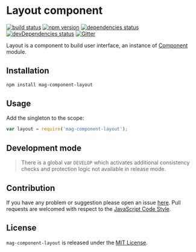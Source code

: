 Layout component
================

[![build status](https://img.shields.io/travis/magsdk/component-layout.svg?style=flat-square)](https://travis-ci.org/magsdk/component-layout)
[![npm version](https://img.shields.io/npm/v/mag-component-layout.svg?style=flat-square)](https://www.npmjs.com/package/mag-component-layout)
[![dependencies status](https://img.shields.io/david/magsdk/component-layout.svg?style=flat-square)](https://david-dm.org/magsdk/component-layout)
[![devDependencies status](https://img.shields.io/david/dev/magsdk/component-layout.svg?style=flat-square)](https://david-dm.org/magsdk/component-layout?type=dev)
[![Gitter](https://img.shields.io/badge/gitter-join%20chat-blue.svg?style=flat-square)](https://gitter.im/DarkPark/magsdk)


Layout is a component to build user interface, an instance of [Component](https://github.com/stbsdk/component) module.


## Installation ##

```bash
npm install mag-component-layout
```


## Usage ##

Add the singleton to the scope:

```js
var layout = require('mag-component-layout');
```


## Development mode ##

> There is a global var `DEVELOP` which activates additional consistency checks and protection logic not available in release mode.


## Contribution ##

If you have any problem or suggestion please open an issue [here](https://github.com/magsdk/component-layout/issues).
Pull requests are welcomed with respect to the [JavaScript Code Style](https://github.com/DarkPark/jscs).


## License ##

`mag-component-layout` is released under the [MIT License](license.md).

